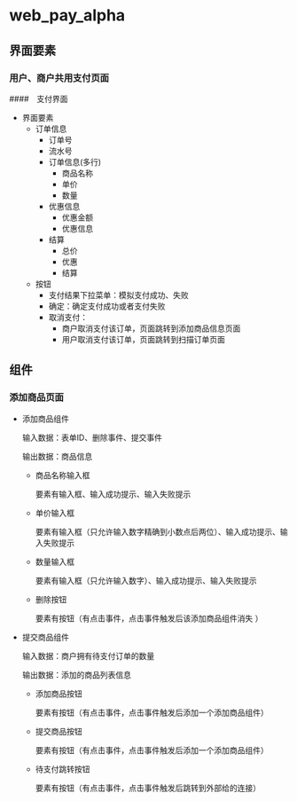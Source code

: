 # web_pay_alpha  
## 界面要素  
###  用户、商户共用支付页面
####　支付界面
- 界面要素
  - 订单信息
    - 订单号
    - 流水号
    - 订单信息(多行)
      - 商品名称
      - 单价
      - 数量
    - 优惠信息
      - 优惠金额
      - 优惠信息
    - 结算
      - 总价
      - 优惠
      - 结算
  - 按钮
    - 支付结果下拉菜单：模拟支付成功、失败
    - 确定：确定支付成功或者支付失败
    - 取消支付：
      - 商户取消支付该订单，页面跳转到添加商品信息页面
      - 用户取消支付该订单，页面跳转到扫描订单页面

## 组件  
### 添加商品页面  
- 添加商品组件
    
    输入数据：表单ID、删除事件、提交事件
    
    输出数据：商品信息
    
    - 商品名称输入框
    
        要素有输入框、输入成功提示、输入失败提示  
    
    - 单价输入框
    
        要素有输入框（只允许输入数字精确到小数点后两位）、输入成功提示、输入失败提示  
    
    - 数量输入框
    
        要素有输入框（只允许输入数字）、输入成功提示、输入失败提示    
    
    - 删除按钮
    
        要素有按钮（有点击事件，点击事件触发后该添加商品组件消失 ） 
    
- 提交商品组件

    输入数据：商户拥有待支付订单的数量
        
    输出数据：添加的商品列表信息

    - 添加商品按钮
    
        要素有按钮（有点击事件，点击事件触发后添加一个添加商品组件）
    
    - 提交商品按钮
    
        要素有按钮（有点击事件，点击事件触发后添加一个添加商品组件）
    
    - 待支付跳转按钮
    
        要素有按钮（有点击事件，点击事件触发后跳转到外部给的连接）
    